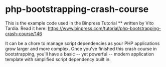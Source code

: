php-bootstrapping-crash-course
==============================

This is the example code used in the Binpress Tutorial ** written by Vito Tardia. Read it here: https://www.binpress.com/tutorial/php-bootstrapping-crash-course/146

It can be a chore to manage script dependencies as your PHP applications grow larger and more complex. Once you've finished this crash course in bootstrapping, you'll have a basic -- yet powerful -- modern application template with simplified script dependency built in.